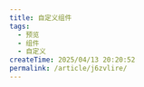 ```yaml
---
title: 自定义组件
tags:
  - 预览
  - 组件
  - 自定义
createTime: 2025/04/13 20:20:52
permalink: /article/j6zvlire/
---
```


<CustomComponent />
